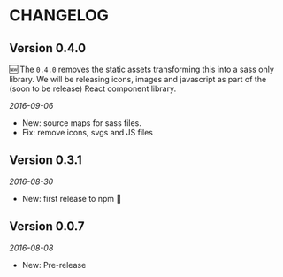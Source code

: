 CHANGELOG
=========

## Version 0.4.0

:new: The `0.4.0` removes the static assets transforming this into a sass only library. We will be releasing icons, images and javascript as part of the (soon to be release) React component library.

_2016-09-06_

 * New: source maps for sass files.
 * Fix: remove icons, svgs and JS files


## Version 0.3.1

_2016-08-30_

 * New: first release to npm 💛


## Version 0.0.7

_2016-08-08_

 * New: Pre-release
